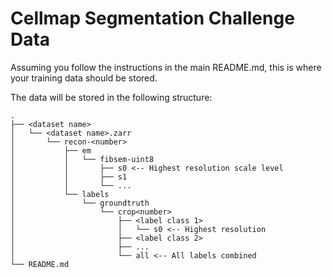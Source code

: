 # Cellmap Segmentation Challenge Data
Assuming you follow the instructions in the main README.md, this is where your training data should be stored. 

The data will be stored in the following structure:

```
.
├── <dataset name>
│   └── <dataset name>.zarr
│       └── recon-<number>
│           ├── em
│           │   └── fibsem-uint8
│           │       ├── s0 <-- Highest resolution scale level
│           │       ├── s1
│           │       └── ...
│           └── labels
│               └── groundtruth
│                   └── crop<number>
│                       ├── <label class 1>
│                       │   └── s0 <-- Highest resolution
│                       ├── <label class 2>
│                       ├── ...
│                       └── all <-- All labels combined
└── README.md